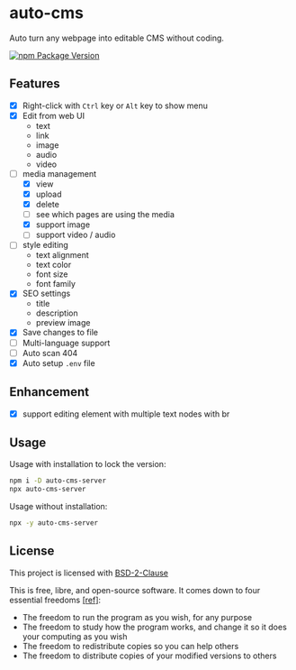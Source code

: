 # auto-cms

Auto turn any webpage into editable CMS without coding.

[![npm Package Version](https://img.shields.io/npm/v/auto-cms-server)](https://www.npmjs.com/package/auto-cms-server)

## Features

- [x] Right-click with `Ctrl` key or `Alt` key to show menu
- [x] Edit from web UI
  - text
  - link
  - image
  - audio
  - video
- [ ] media management
  - [x] view
  - [x] upload
  - [x] delete
  - [ ] see which pages are using the media
  - [x] support image
  - [ ] support video / audio
- [ ] style editing
  - text alignment
  - text color
  - font size
  - font family
- [x] SEO settings
  - title
  - description
  - preview image
- [x] Save changes to file
- [ ] Multi-language support
- [ ] Auto scan 404
- [x] Auto setup `.env` file

## Enhancement

- [x] support editing element with multiple text nodes with br

## Usage

Usage with installation to lock the version:

```bash
npm i -D auto-cms-server
npx auto-cms-server
```

Usage without installation:

```bash
npx -y auto-cms-server
```

## License

This project is licensed with [BSD-2-Clause](./LICENSE)

This is free, libre, and open-source software. It comes down to four essential freedoms [[ref]](https://seirdy.one/2021/01/27/whatsapp-and-the-domestication-of-users.html#fnref:2):

- The freedom to run the program as you wish, for any purpose
- The freedom to study how the program works, and change it so it does your computing as you wish
- The freedom to redistribute copies so you can help others
- The freedom to distribute copies of your modified versions to others
